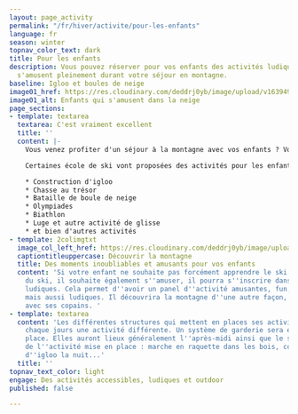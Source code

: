 ```yaml
---
layout: page_activity
permalink: "/fr/hiver/activite/pour-les-enfants"
language: fr
season: winter
topnav_color_text: dark
title: Pour les enfants
description: Vous pouvez réserver pour vos enfants des activités ludiques afin qu'ils
  s'amusent pleinement durant votre séjour en montagne.
baseline: Igloo et boules de neige
image01_href: https://res.cloudinary.com/deddrj0yb/image/upload/v1639492452/website/winter/jesse-orrico-rnguvzoG-x8-unsplash_lkfhnk.jpg
image01_alt: Enfants qui s'amusent dans la neige
page_sections:
- template: textarea
  textarea: C'est vraiment excellent
  title: ''
  content: |-
    Vous venez profiter d'un séjour à la montagne avec vos enfants ? Vous voulez trouver d'autres activités que le ski afin qu'ils s'amusent et profite autrement de la montagne ?

    Certaines école de ski vont proposées des activités pour les enfants ludiques et amusantes sans ski. En effet, les enfants pourront participer à :

    * Construction d'igloo
    * Chasse au trésor
    * Bataille de boule de neige
    * Olympiades
    * Biathlon
    * Luge et autre activité de glisse
    * et bien d'autres activités
- template: 2colimgtxt
  image_col_left_href: https://res.cloudinary.com/deddrj0yb/image/upload/v1641808699/website/winter/ethan-hu-5WIqleHzOok-unsplash_elnk58.jpg
  captiontitleuppercase: Découvrir la montagne
  title: Des moments inoubliables et amusants pour vos enfants
  content: 'Si votre enfant ne souhaite pas forcément apprendre le ski ou qu''en plus
    du ski, il souhaite également s''amuser, il pourra s''inscrire dans ces activités
    ludiques. Cela permet d''avoir un panel d''activité amusantes, fun, nouvelles
    mais aussi ludiques. Il découvrira la montagne d''une autre façon, en s''amusant
    avec ses copains. '
- template: textarea
  content: 'Les différentes structures qui mettent en places ses activités proposent
    chaque jours une activité différente. Un système de garderie sera également en
    place. Elles auront lieux généralement l''après-midi ainsi que le soir en fonction
    de l''activité mise en place : marche en raquette dans les bois, construction
    d''igloo la nuit...'
  title: ''
topnav_text_color: light
engage: Des activités accessibles, ludiques et outdoor
published: false

---
```

